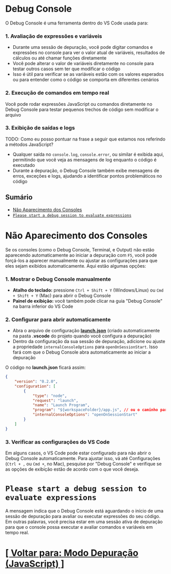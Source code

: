 # Debug Console

O Debug Console é uma ferramenta dentro do VS Code usada para:

### 1. Avaliação de expressões e variáveis

- Durante uma sessão de depuração, você pode digitar comandos e expressões no console para ver o valor atual de variáveis, resultados de cálculos ou até chamar funções diretamente
- Você pode alterar o valor de variáveis diretamente no console para testar outros casos sem ter que modificar o código
- Isso é útil para verificar se as variáveis estão com os valores esperados ou para entender como o código se comporta em diferentes cenários

### 2. Execução de comandos em tempo real

Você pode rodar expressões JavaScript ou comandos diretamente no Debug Console para testar pequenos trechos de código sem modificar o arquivo

### 3. Exibição de saídas e logs

TODO: Como eu posso pontuar na frase a seguir que estamos nos referindo a métodos JavaScript?
- Qualquer saída no `console.log`, `console.error`, ou similar é exibida aqui, permitindo que você veja as mensagens de log enquanto o código é executado
- Durante a depuração, o Debug Console também exibe mensagens de erros, exceções e logs, ajudando a identificar pontos problemáticos no código

## Sumário

- [Não Aparecimento dos Consoles](#nao-aparecimento-consoles)
- [`Please start a debug session to evaluate expressions`](#please-start-debug-session-evaluate-expressions)

# <a id="nao-aparecimento-consoles">Não Aparecimento dos Consoles</a>

Se os consoles (como o Debug Console, Terminal, e Output) não estão aparecendo automaticamente ao iniciar a depuração com `F5`, você pode forçá-los a aparecer manualmente ou ajustar as configurações para que eles sejam exibidos automaticamente. Aqui estão algumas opções:

### 1. Mostrar o Debug Console manualmente

- **Atalho do teclado:** pressione `Ctrl + Shift + Y` (Windows/Linux) ou `Cmd + Shift + Y` (Mac) para abrir o Debug Console
- **Painel de exibição:** você também pode clicar na guia "Debug Console" na barra inferior do VS Code

### 2. Configurar para abrir automaticamente

- Abra o arquivo de configuração [**launch.json**](../../1-configuracoes-ambiente/4-launch-json.md) (criado automaticamente na pasta **.vscode** do projeto quando você configura a depuração)
- Dentro da configuração da sua sessão de depuração, adicione ou ajuste a propriedade `internalConsoleOptions` para `openOnSessionStart`. Isso fará com que o Debug Console abra automaticamente ao iniciar a depuração

O código no **launch.json** ficará assim:

```JSON
{
    "version": "0.2.0",
    "configuration": [
        {
            "type": "node",
            "request": "launch",
            "name": "Launch Program",
            "program": "${workspaceFolder}/app.js", // ou o caminho para o seu arquivo principal.
            "internalConsoleOptions": "openOnSessionStart"
        }
    ]
}
```

### 3. Verificar as configurações do VS Code

Em alguns casos, o VS Code pode estar configurado para não abrir o Debug Console automaticamente. Para ajustar isso, vá até Configurações (`Ctrl + ,` ou `Cmd +`, no Mac), pesquise por "Debug Console" e verifique se as opções de exibição estão de acordo com o que você deseja.

# <a id="please-start-debug-session-evaluate-expressions">`Please start a debug session to evaluate expressions`</a>

A mensagem indica que o Debug Console está aguardando o início de uma sessão de depuração para avaliar ou executar expressões do seu código. Em outras palavras, você precisa estar em uma sessão ativa de depuração para que o console possa executar e avaliar comandos e variáveis em tempo real.

# [[ Voltar para: Modo Depuração (JavaScript) ]](./1-modo-depuração-javascript.md)